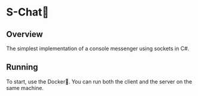 # S-Chat💬
## Overview
The simplest implementation of a console messenger using sockets in C#.
## Running
To start, use the Docker🐋. You can run both the client and the server on the same machine.
